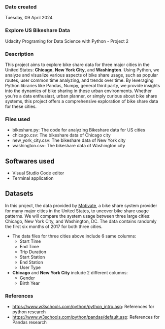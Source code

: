 ### Date created
Tuesday, 09 April 2024

### Explore US Bikeshare Data
Udacity Programing for Data Science with Python - Project 2

### Description
This project aims to explore bike share data for three major cities in the United States: **Chicago**, **New York City**, and **Washington**. Using Python, we analyze and visualize various aspects of bike share usage, such as popular routes, user common time analyzing, and trends over time.
By leveraging Python libraries like Pandas, Numpy, general third party, we provide insights into the dynamics of bike sharing in these urban environments. Whether you're a data enthusiast, urban planner, or simply curious about bike share systems, this project offers a comprehensive exploration of bike share data for these cities.

### Files used
- bikeshare.py: The code for analyzing Bikeshare data for US cities
- chicago.csv: The bikeshare data of Chicago city
- new_york_city.csv: The bikeshare data of New York city
- washington.csv: The bikeshare data of Washington city

## Softwares used
- Visual Studio Code editor
- Terminal application

## Datasets
In this project, the data provided by [Motivate](https://www.motivateco.com/), a bike share system provider for many major cities in the United States, to uncover bike share usage patterns. We will compare the system usage between three large cities: Chicago, New York City, and Washington, DC. The data contains randomly the first six months of 2017 for both three cities.
* The data files for three cities above include 6 same columns:
    - Start Time
    - End Time
    - Trip Duration
    - Start Station
    - End Station
    - User Type
* **Chicago** and **New York City** include 2 different columns:
    - Gender
    - Birth Year

### References
- https://www.w3schools.com/python/python_intro.asp: References for python research
- https://www.w3schools.com/python/pandas/default.asp: References for Pandas research

